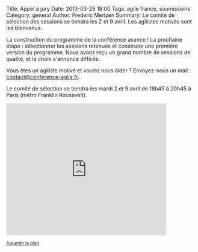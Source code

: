 Title: Appel à jury
Date: 2013-03-28 18:00
Tags: agile france, soumissions
Category: general
Author: Frederic Merizen
Summary: Le comité de sélection des sessions se tiendra les 2 et 9 avril. Les agilistes motivés sont les bienvenus.

La construction du programme de la conférence avance !
La prochaine étape : sélectionner les sessions retenues et construire une première version du programme.
Nous avons reçu un grand nombre de sessions de qualité, et le choix s'annonce difficile.

Vous êtes un agiliste motivé et voulez nous aider ?
Envoyez-nous un mail : <contact@conference-agile.fr>.

Le comité de sélection se tiendra les mardi 2 et 9 avril de 18h45 à 20h45 à Paris (métro Franklin Roosevelt).

<iframe width="425" height="350" frameborder="0" scrolling="no" marginheight="0" marginwidth="0" src="http://maps.google.fr/maps?q=50+avenue+des+champs+%C3%A9lys%C3%A9es&amp;ie=UTF8&amp;hnear=50+Avenue+des+Champs+%C3%89lys%C3%A9es,+75008+Paris,+%C3%8Ele-de-France&amp;gl=fr&amp;t=w&amp;hq=&amp;z=14&amp;iwloc=A&amp;ll=48.870136,2.306556&amp;output=embed">
</iframe>

<small>[Agrandir le plan][1]</small>

[1]: http://maps.google.fr/maps?q=50+avenue+des+champs+%C3%A9lys%C3%A9es&ie=UTF8&hnear=50+Avenue+des+Champs+%C3%89lys%C3%A9es,+75008+Paris,+%C3%8Ele-de-France&gl=fr&t=w&hq=&z=14&iwloc=A&ll=48.870136,2.306556&source=embed
